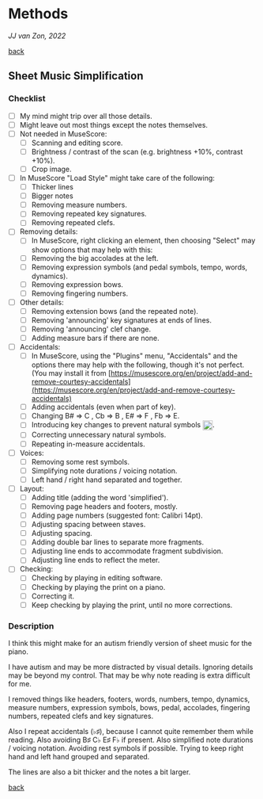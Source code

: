 Methods
=======

*JJ van Zon, 2022*

[back](./README.md)

Sheet Music Simplification
--------------------------

### Checklist

- [ ] My mind might trip over all those details.  
- [ ] Might leave out most things except the notes themselves.
- [ ] Not needed in MuseScore:
    - [ ] Scanning and editing score.  
    - [ ] Brightness / contrast of the scan (e.g. brightness +10%, contrast +10%).
    - [ ] Crop image.
- [ ] In MuseScore "Load Style" might take care of the following:
    - [ ] Thicker lines
    - [ ] Bigger notes
    - [ ] Removing measure numbers.
    - [ ] Removing repeated key signatures.
    - [ ] Removing repeated clefs.
- [ ] Removing details:
    - [ ] In MuseScore, right clicking an element, then choosing  "Select" may show options that may help with this:
    - [ ] Removing the big accolades at the left.
    - [ ] Removing expression symbols (and pedal symbols, tempo, words, dynamics).
    - [ ] Removing expression bows.
    - [ ] Removing fingering numbers.
- [ ] Other details:
    - [ ] Removing extension bows (and the repeated note).
    - [ ] Removing 'announcing' key signatures at ends of lines.
    - [ ] Removing 'announcing' clef change.
    - [ ] Adding measure bars if there are none.
- [ ] Accidentals:
    - [ ] In MuseScore, using the "Plugins" menu, "Accidentals" and the options there may help with the following, though it's not perfect. (You may install it from [https://musescore.org/en/project/add-and-remove-courtesy-accidentals](https://musescore.org/en/project/add-and-remove-courtesy-accidentals)
    - [ ] Adding accidentals (even when part of key).
    - [ ] Changing B# => C , Cb => B , E# => F , Fb => E.
    - [ ] Introducing key changes to prevent natural symbols <img src="https://jjvanzon.github.io/Piano-Playing-Docs/resources/natural-symbol.png" height="20" style="vertical-align:middle" />.
    - [ ] Correcting unnecessary natural symbols.
    - [ ] Repeating in-measure accidentals.
- [ ] Voices:
    - [ ] Removing some rest symbols.
    - [ ] Simplifying note durations / voicing notation.
    - [ ] Left hand / right hand separated and together.
- [ ] Layout:
    - [ ] Adding title (adding the word 'simplified').
    - [ ] Removing page headers and footers, mostly.
    - [ ] Adding page numbers (suggested font: Calibri 14pt).
    - [ ] Adjusting spacing between staves.
    - [ ] Adjusting spacing.
    - [ ] Adding double bar lines to separate more fragments.
    - [ ] Adjusting line ends to accommodate fragment subdivision.
    - [ ] Adjusting line ends to reflect the meter.
- [ ] Checking:
    - [ ] Checking by playing in editing software.
    - [ ] Checking by playing the print on a piano.
    - [ ] Correcting it.
    - [ ] Keep checking by playing the print, until no more corrections.

### Description

I think this might make for an autism friendly version of sheet music for the piano.

I have autism and may be more distracted by visual details. Ignoring details may be beyond my control. That may be why note reading is extra difficult for me.

I removed things like headers, footers, words, numbers, tempo, dynamics, measure numbers, expression symbols, bows, pedal, accolades, fingering numbers, repeated clefs and key signatures.

Also I repeat accidentals (♭♯), because I cannot quite remember them while reading. Also avoiding B♯ C♭ E♯ F♭ if present. Also simplified note durations / voicing notation. Avoiding rest symbols if possible. Trying to keep right hand and left hand grouped and separated.

The lines are also a bit thicker and the notes a bit larger.

[back](./README.md)

